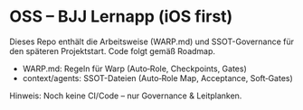 # OSS – BJJ Lernapp (iOS first)

Dieses Repo enthält die Arbeitsweise (WARP.md) und SSOT-Governance für den späteren Projektstart. Code folgt gemäß Roadmap.

- WARP.md: Regeln für Warp (Auto‑Role, Checkpoints, Gates)
- context/agents: SSOT-Dateien (Auto‑Role Map, Acceptance, Soft‑Gates)

Hinweis: Noch keine CI/Code – nur Governance & Leitplanken.

